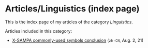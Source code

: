 # Articles/Linguistics (index page)

This is the index page of my articles of the category _Linguistics_.

Articles included in this category:

- [X-SAMPA commonly-used symbols conclusion](/articles/ling/xsampa) (`zh-CN`, Aug. 2, 21)
